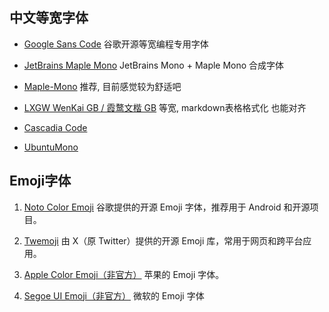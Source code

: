 ## 中文等宽字体
* [Google Sans Code](https://github.com/googlefonts/googlesans-code) 
谷歌开源等宽编程专用字体

* [JetBrains Maple Mono](https://github.com/SpaceTimee/Fusion-JetBrainsMapleMono)
JetBrains Mono + Maple Mono 合成字体

* [Maple-Mono](https://github.com/subframe7536/Maple-font)
推荐, 目前感觉较为舒适吧

* [LXGW WenKai GB / 霞鹜文楷 GB](https://github.com/lxgw/LxgwWenkaiGB)
等宽, markdown表格格式化 也能对齐

* [Cascadia Code](https://github.com/microsoft/cascadia-code)
* [UbuntuMono](https://github.com/powerline/fonts/tree/master/UbuntuMono)


## Emoji字体

1. [Noto Color Emoji](https://github.com/googlefonts/noto-emoji)
谷歌提供的开源 Emoji 字体，推荐用于 Android 和开源项目。

2. [Twemoji](https://github.com/13rac1/twemoji-color-font)
由 X（原 Twitter）提供的开源 Emoji 库，常用于网页和跨平台应用。

3. [Apple Color Emoji（非官方）](https://github.com/zhdsmy/apple-emoji)
苹果的 Emoji 字体。

4. [Segoe UI Emoji（非官方）](https://github.com/popemkt/segoe-ui-emoji)
微软的 Emoji 字体
